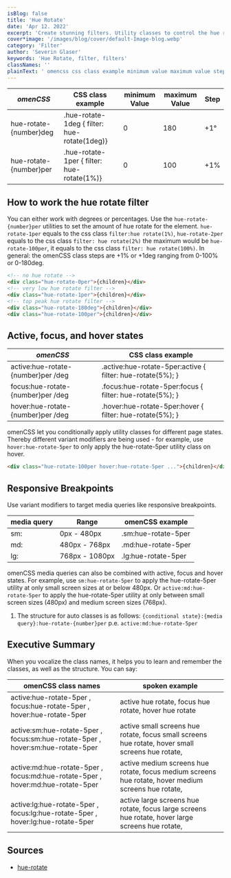 ```yaml
---
isBlog: false
title: 'Hue Rotate'
date: 'Apr 12. 2022'
excerpt: 'Create stunning filters. Utility classes to control the hue rotate.'
cover*image: '/images/blog/cover/default-Image-blog.webp'
category: 'Filter'
author: 'Severin Glaser'
keywords: 'Hue Rotate, filter, filters'
classNames: ''
plainText: ' omencss css class example minimum value maximum value step hue-rotate number deg hue-rotate-1deg filter: hue-rotate 1deg 0 180 +1° hue-rotate number per hue-rotate-1per filter: hue-rotate 1% 0 100 +1% how to work the hue rotate filter you can either work with degrees or percentages use the `hue-rotate number per` utilities to set the amount of hue rotate for the element `hue-rotate-1per` equals to the css class `filter:hue rotate 1% ` `hue-rotate-2per` equals to the css class `filter: hue rotate 2% ` the maximum would be `hue-rotate-100per` it equals to the css class `filter: hue rotate 100% ` in general: the omencss class steps are +1% or +1deg ranging from 0-100% or 0-180deg  active focus and hover states omencss css class example active:hue-rotate number per deg active :hue-rotate-5per:active filter: hue-rotate 5% ; focus:hue-rotate number per deg focus :hue-rotate-5per:focus filter: hue-rotate 5% ; hover:hue-rotate number per deg hover :hue-rotate-5per:hover filter: hue-rotate 5% ; omencss let you conditionally apply utility classes for different page states thereby different variant modifiers are being used for example use `hover:hue-rotate-5per` to only apply the hue-rotate-5per utility class on hover  responsive breakpoints use variant modifiers to target media queries like responsive breakpoints media query range omencss example sm: 0px 480px sm:hue-rotate-5per md: 480px 768px md:hue-rotate-5per lg: 768px 1080px lg:hue-rotate-5per omencss media queries can also be combined with active focus and hover states for example use `sm:hue-rotate-5per` to apply the hue-rotate-5per utility at only small screen sizes at or below 480px or `active:md:hue-rotate-5per` to apply the hue-rotate-5per utility at only between small screen sizes 480px and medium screen sizes 768px 1 the structure for auto classes is as follows: ` conditional state : media query :hue-rotate number per` p e `active:md:hue-rotate-5per` executive summary when you vocalize the class names it helps you to learn and remember the classes as well as the structure you can say: omencss class names spoken example active:hue-rotate-5per focus:hue-rotate-5per hover:hue-rotate-5per active hue rotate focus hue rotate hover hue rotate active:sm:hue-rotate-5per focus:sm:hue-rotate-5per hover:sm:hue-rotate-5per active small screens hue rotate focus small screens hue rotate hover small screens hue rotate active:md:hue-rotate-5per focus:md:hue-rotate-5per hover:md:hue-rotate-5per active medium screens hue rotate focus medium screens hue rotate hover medium screens hue rotate active:lg:hue-rotate-5per focus:lg:hue-rotate-5per hover:lg:hue-rotate-5per active large screens hue rotate focus large screens hue rotate hover large screens hue rotate sources hue rotate https: developer mozilla org en-us docs web css filter-function hue rotate '
---
```


| _omenCSS_              | CSS class example                            | minimum Value | maximum Value | Step |
| ---------------------- | -------------------------------------------- | ------------- | ------------- | ---- |
| hue-rotate-{number}deg | .hue-rotate-1deg { filter: hue-rotate(1deg)} | 0             | 180           | +1°  |
| hue-rotate-{number}per | .hue-rotate-1per { filter: hue-rotate(1%)}   | 0             | 100           | +1%  |

## How to work the hue rotate filter

You can either work with degrees or percentages. Use the `hue-rotate-{number}per` utilities to set the amount of hue rotate for the element. `hue-rotate-1per` equals to the css class `filter:hue rotate(1%)`, `hue-rotate-2per` equals to the css class `filter: hue rotate(2%)` the maximum would be `hue-rotate-100per`, it equals to the css class `filter: hue rotate(100%)`. In general: the omenCSS class steps are +1% or +1deg ranging from 0-100% or 0-180deg.

```html
<!-- no hue rotate -->
<div class="hue-rotate-0per">{children}</div>
<!-- very low hue rotate filter -->
<div class="hue-rotate-1per">{children}</div>
<!-- top peak hue rotate filter -->
<div class="hue-rotate-180deg">{children}</div>
<div class="hue-rotate-100per">{children}</div>
```

## Active, focus, and hover states

| _omenCSS_                          | CSS class example                                           |
| ---------------------------------- | ----------------------------------------------------------- |
| active:hue-rotate-{number}per /deg | .active\:hue-rotate-5per:active { filter: hue-rotate(5%); } |
| focus:hue-rotate-{number}per /deg  | .focus\:hue-rotate-5per:focus { filter: hue-rotate(5%); }   |
| hover:hue-rotate-{number}per /deg  | .hover\:hue-rotate-5per:hover { filter: hue-rotate(5%); }   |

omenCSS let you conditionally apply utility classes for different page states. Thereby different variant modifiers are being used - for example, use `hover:hue-rotate-5per` to only apply the hue-rotate-5per utility class on hover.

```html
<div class="hue-rotate-100per hover:hue-rotate-5per ...">{children}</div>
```

## Responsive Breakpoints

Use variant modifiers to target media queries like responsive breakpoints.

| media query | Range          | omenCSS example     |
| ----------- | -------------- | ------------------- |
| sm:         | 0px - 480px    | .sm:hue-rotate-5per |
| md:         | 480px - 768px  | .md:hue-rotate-5per |
| lg:         | 768px - 1080px | .lg:hue-rotate-5per |

omenCSS media queries can also be combined with active, focus and hover states. For example, use `sm:hue-rotate-5per` to apply the hue-rotate-5per utility at only small screen sizes at or below 480px. Or `active:md:hue-rotate-5per` to apply the hue-rotate-5per utility at only between small screen sizes (480px) and medium screen sizes (768px).

1. The structure for auto classes is as follows: `{conditional state}:{media query}:hue-rotate-{number}per` p.e. `active:md:hue-rotate-5per`

## Executive Summary

When you vocalize the class names, it helps you to learn and remember the classes, as well as the structure. You can say:

| omenCSS class names                                                             | spoken example                                                                                      |
| ------------------------------------------------------------------------------- | --------------------------------------------------------------------------------------------------- |
| active:hue-rotate-5per , focus:hue-rotate-5per , hover:hue-rotate-5per          | active hue rotate, focus hue rotate, hover hue rotate                                               |
| active:sm:hue-rotate-5per , focus:sm:hue-rotate-5per , hover:sm:hue-rotate-5per | active small screens hue rotate, focus small screens hue rotate, hover small screens hue rotate,    |
| active:md:hue-rotate-5per , focus:md:hue-rotate-5per , hover:md:hue-rotate-5per | active medium screens hue rotate, focus medium screens hue rotate, hover medium screens hue rotate, |
| active:lg:hue-rotate-5per , focus:lg:hue-rotate-5per , hover:lg:hue-rotate-5per | active large screens hue rotate, focus large screens hue rotate, hover large screens hue rotate,    |

## Sources

- [hue-rotate](https://developer.mozilla.org/en-US/docs/Web/CSS/filter-function/hue-rotate)
